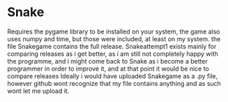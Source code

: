 # Snake
Requires the pygame library to be installed on your system, the game also uses numpy and time, but those were included, at least on my system. the file Snakegame contains the full release.
Snakeattempt1 exists mainly for comparing releases as i get better, as i am still not completely happy with the programme, and i might come back to Snake as i become a better programmer in order to improve it, and at that point it would be nice to compare releases
Ideally i would have uploaded Snakegame as a .py file, however github wont recognize that my file contains anything and as such wont let me upload it.
